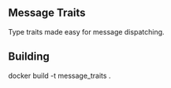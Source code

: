 ## Message Traits
Type traits made easy for message dispatching.

## Building
docker build -t message_traits .
